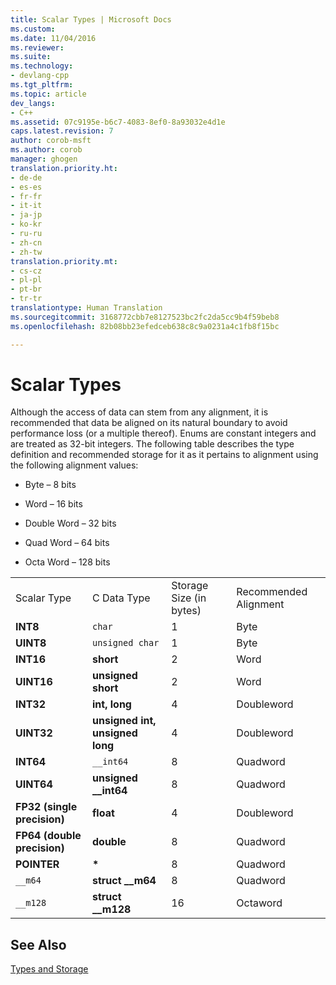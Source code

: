 ```yaml
---
title: Scalar Types | Microsoft Docs
ms.custom: 
ms.date: 11/04/2016
ms.reviewer: 
ms.suite: 
ms.technology:
- devlang-cpp
ms.tgt_pltfrm: 
ms.topic: article
dev_langs:
- C++
ms.assetid: 07c9195e-b6c7-4083-8ef0-8a93032e4d1e
caps.latest.revision: 7
author: corob-msft
ms.author: corob
manager: ghogen
translation.priority.ht:
- de-de
- es-es
- fr-fr
- it-it
- ja-jp
- ko-kr
- ru-ru
- zh-cn
- zh-tw
translation.priority.mt:
- cs-cz
- pl-pl
- pt-br
- tr-tr
translationtype: Human Translation
ms.sourcegitcommit: 3168772cbb7e8127523bc2fc2da5cc9b4f59beb8
ms.openlocfilehash: 82b08bb23efedceb638c8c9a0231a4c1fb8f15bc

---
```

# Scalar Types
Although the access of data can stem from any alignment, it is recommended that data be aligned on its natural boundary to avoid performance loss (or a multiple thereof). Enums are constant integers and are treated as 32-bit integers. The following table describes the type definition and recommended storage for it as it pertains to alignment using the following alignment values:  
  
-   Byte – 8 bits  
  
-   Word – 16 bits  
  
-   Double Word – 32 bits  
  
-   Quad Word – 64 bits  
  
-   Octa Word – 128 bits  
  
|||||  
|-|-|-|-|  
|Scalar Type|C Data Type|Storage Size (in bytes)|Recommended Alignment|  
|**INT8**|`char`|1|Byte|  
|**UINT8**|`unsigned char`|1|Byte|  
|**INT16**|**short**|2|Word|  
|**UINT16**|**unsigned short**|2|Word|  
|**INT32**|**int, long**|4|Doubleword|  
|**UINT32**|**unsigned int, unsigned long**|4|Doubleword|  
|**INT64**|`__int64`|8|Quadword|  
|**UINT64**|**unsigned __int64**|8|Quadword|  
|**FP32 (single precision)**|**float**|4|Doubleword|  
|**FP64 (double precision)**|**double**|8|Quadword|  
|**POINTER**|**\***|8|Quadword|  
|`__m64`|**struct __m64**|8|Quadword|  
|`__m128`|**struct __m128**|16|Octaword|  
  
## See Also  
 [Types and Storage](../build/types-and-storage.md)


<!--HONumber=Jan17_HO1-->


